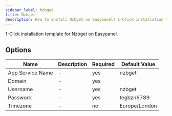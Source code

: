 ```yaml
---
sidebar_label: Nzbget
title: Nzbget
description: How to install Nzbget on Easypanel? 1-Click installation template for Nzbget on Easypanel
---
```

<!-- generated -->
1-Click installation template for Nzbget on Easypanel

## Options

Name | Description | Required | Default Value
-|-|-|-
App Service Name | - | yes | nzbget
Domain | - | yes | 
Username | - | yes | nzbget
Password | - | yes | tegbzn6789
Timezone | - | no | Europe/London

